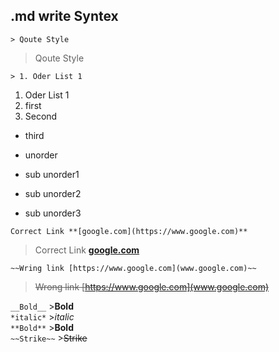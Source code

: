 ## .md write Syntex 

`> Qoute Style`
> Qoute Style

`> 1. Oder List 1`  
1. Oder List 1
 1. first
 2. Second
   * third

* unorder
 * sub unorder1
  * sub unorder2
  * sub unorder3



`Correct Link **[google.com](https://www.google.com)**`
>Correct Link **[google.com](https://www.google.com)**  

`~~Wring link [https://www.google.com](www.google.com)~~`
>~~Wrong link [https://www.google.com](www.google.com)~~

`__Bold__` >__Bold__  
`*italic*` >*italic*  
`**Bold**` >**Bold**  
`~~Strike~~` >~~Strike~~
